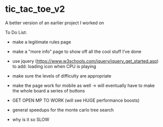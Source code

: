 # tic_tac_toe_v2
A better version of an earlier project I worked on

To Do List:

- make a legitimate rules page
- make a "more info" page to show off all the cool stuff I've done
- use jquery (https://www.w3schools.com/jquery/jquery_get_started.asp) to add:
	loading icon when CPU is playing
	
- make sure the levels of difficulty are appropriate
- make the page work for mobile as well -> will eventually have to make the whole board a series of buttons
- GET OPEN MP TO WORK (will see HUGE performance boosts)
- general speedups for the monte carlo tree search
- why is it so SLOW